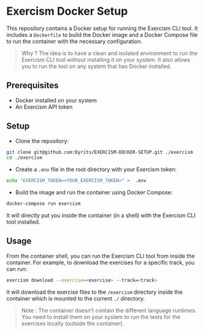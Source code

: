 # Exercism Docker Setup

This repository contains a Docker setup for running the Exercism CLI tool. It includes a `Dockerfile` to build the Docker image and a Docker Compose file to run the container with the necessary configuration.

> Why ? The idea is to have a clean and isolated environment to run the Exercism CLI tool without installing it on your system. It also allows you to run the tool on any system that has Docker installed.

## Prerequisites

- Docker installed on your system
- An Exercism API token

## Setup

- Clone the repository:
 ```sh
 git clone git@github.com:Dyrits/EXERCISM-DOCKER-SETUP.git ./exercism
 cd ./exercism
 ```

- Create a `.env` file in the root directory with your Exercism token:
 ```sh
 echo "EXERCISM_TOKEN=<YOUR_EXERCISM_TOKEN>" >  .env
 ```

- Build the image and run the container using Docker Compose:
```sh
docker-compose run exercism
```

It will directly put you inside the container (in a shell) with the Exercism CLI tool installed.

## Usage

From the container shell, you can run the Exercism CLI tool from inside the container. For example, to download the exercises for a specific track, you can run:
```sh
exercism download --exercise=<exercise> --track=<track>
```

It will download the exercise files to the `/exercism` directory inside the container which is mounted to the current `./` directory.

> Note : The container doesn't contain the different language runtimes. You need to install them on your system to run the tests for the exercises locally (outside the container).